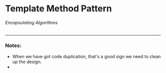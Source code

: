 # Template Method Pattern
###### Encapsulating Algorithms

----

### Notes:
- When we have got code duplication, that's a good sign we need to clean up the design.
- 